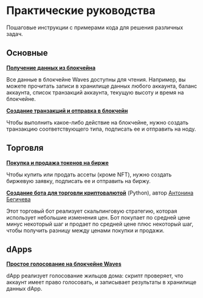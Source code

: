 # Практические руководства

Пошаговые инструкции с примерами кода для решения различных задач.

## Основные

[**Получение данных из блокчейна**](/ru/building-apps/how-to/basic/retrieve)

Все данные в блокчейне Waves доступны для чтения. Например, вы можете прочитать записи в хранилище данных любого аккаунта, баланс аккаунта, список транзакций аккаунта, текущую высоту и время на блокчейне.

[**Создание транзакций и отправка в блокчейн**](/ru/building-apps/how-to/basic/transaction)

Чтобы выполнить какое-либо действие на блокчейне, нужно создать транзакцию соответствующего типа, подписать ее и отправить на ноду.

## Торговля

[**Покупка и продажа токенов на бирже**](/ru/building-apps/how-to/basic/trading)

Чтобы купить или продать ассеты (кроме NFT), нужно создать биржевую заявку, подписать ее и отправить на биржу.

[**Создание бота для торговли криптовалютой**](/en/building-apps/waves-api-and-sdk/examples/trading-bot) (Python), автор [Антонина Бегичева](https://github.com/gingerabsurdity)

Этот торговый бот реализует скальпинговую стратегию, которая  использует небольшие изменения цен. Бот покупает по средней цене минус некоторый шаг и продает по средней цене плюс некоторый шаг, чтобы получить разницу между ценами покупки и продажи.

## dApps

[**Простое голосование на блокчейне Waves**](/ru/building-apps/smart-contracts/simple-voting-on-the-waves-blockchain)

dApp реализует голосование жильцов дома: скрипт проверяет, что аккаунт имеет право голосовать, и записывает результаты в хранилище данных dApp.
